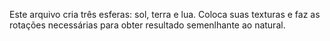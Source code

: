 Este arquivo cria três esferas: sol, terra e lua. Coloca suas texturas e faz as rotações necessárias para obter resultado semenlhante ao natural.
